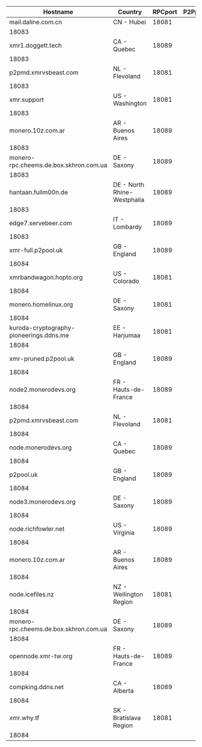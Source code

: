 Hostname | Country | RPCport | P2Pport
--- | --- | --- | ---
mail.daline.com.cn | CN - Hubei | 18081
 | 18083
xmr1.doggett.tech | CA - Quebec | 18089
 | 18083
p2pmd.xmrvsbeast.com | NL - Flevoland | 18081
 | 18083
xmr.support | US - Washington | 18081
 | 18083
monero.10z.com.ar | AR - Buenos Aires | 18089
 | 18083
monero-rpc.cheems.de.box.skhron.com.ua | DE - Saxony | 18089
 | 18083
hantaan.fullm00n.de | DE - North Rhine-Westphalia | 18089
 | 18083
edge7.servebeer.com | IT - Lombardy | 18089
 | 18083
xmr-full.p2pool.uk | GB - England | 18089
 | 18084
xmrbandwagon.hopto.org | US - Colorado | 18081
 | 18084
monero.homelinux.org | DE - Saxony | 18081
 | 18084
kuroda-cryptography-pioneerings.ddns.me | EE - Harjumaa | 18081
 | 18084
xmr-pruned.p2pool.uk | GB - England | 18089
 | 18084
node2.monerodevs.org | FR - Hauts-de-France | 18089
 | 18084
p2pmd.xmrvsbeast.com | NL - Flevoland | 18081
 | 18084
node.monerodevs.org | CA - Quebec | 18089
 | 18084
p2pool.uk | GB - England | 18089
 | 18084
node3.monerodevs.org | DE - Saxony | 18089
 | 18084
node.richfowler.net | US - Virginia | 18089
 | 18084
monero.10z.com.ar | AR - Buenos Aires | 18089
 | 18084
node.icefiles.nz | NZ - Wellington Region | 18081
 | 18084
monero-rpc.cheems.de.box.skhron.com.ua | DE - Saxony | 18089
 | 18084
opennode.xmr-tw.org | FR - Hauts-de-France | 18089
 | 18084
compking.ddns.net | CA - Alberta | 18089
 | 18084
xmr.why.tf | SK - Bratislava Region | 18081
 | 18084
